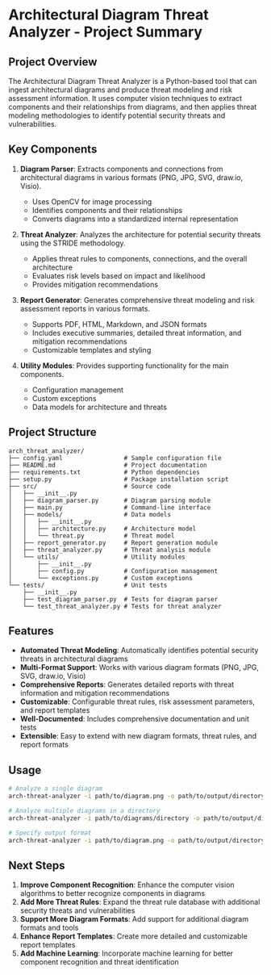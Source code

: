 # Architectural Diagram Threat Analyzer - Project Summary

## Project Overview

The Architectural Diagram Threat Analyzer is a Python-based tool that can ingest architectural diagrams and produce threat modeling and risk assessment information. It uses computer vision techniques to extract components and their relationships from diagrams, and then applies threat modeling methodologies to identify potential security threats and vulnerabilities.

## Key Components

1. **Diagram Parser**: Extracts components and connections from architectural diagrams in various formats (PNG, JPG, SVG, draw.io, Visio).
   - Uses OpenCV for image processing
   - Identifies components and their relationships
   - Converts diagrams into a standardized internal representation

2. **Threat Analyzer**: Analyzes the architecture for potential security threats using the STRIDE methodology.
   - Applies threat rules to components, connections, and the overall architecture
   - Evaluates risk levels based on impact and likelihood
   - Provides mitigation recommendations

3. **Report Generator**: Generates comprehensive threat modeling and risk assessment reports in various formats.
   - Supports PDF, HTML, Markdown, and JSON formats
   - Includes executive summaries, detailed threat information, and mitigation recommendations
   - Customizable templates and styling

4. **Utility Modules**: Provides supporting functionality for the main components.
   - Configuration management
   - Custom exceptions
   - Data models for architecture and threats

## Project Structure

```
arch_threat_analyzer/
├── config.yaml                 # Sample configuration file
├── README.md                   # Project documentation
├── requirements.txt            # Python dependencies
├── setup.py                    # Package installation script
├── src/                        # Source code
│   ├── __init__.py
│   ├── diagram_parser.py       # Diagram parsing module
│   ├── main.py                 # Command-line interface
│   ├── models/                 # Data models
│   │   ├── __init__.py
│   │   ├── architecture.py     # Architecture model
│   │   └── threat.py           # Threat model
│   ├── report_generator.py     # Report generation module
│   ├── threat_analyzer.py      # Threat analysis module
│   └── utils/                  # Utility modules
│       ├── __init__.py
│       ├── config.py           # Configuration management
│       └── exceptions.py       # Custom exceptions
└── tests/                      # Unit tests
    ├── __init__.py
    ├── test_diagram_parser.py  # Tests for diagram parser
    └── test_threat_analyzer.py # Tests for threat analyzer
```

## Features

- **Automated Threat Modeling**: Automatically identifies potential security threats in architectural diagrams
- **Multi-Format Support**: Works with various diagram formats (PNG, JPG, SVG, draw.io, Visio)
- **Comprehensive Reports**: Generates detailed reports with threat information and mitigation recommendations
- **Customizable**: Configurable threat rules, risk assessment parameters, and report templates
- **Well-Documented**: Includes comprehensive documentation and unit tests
- **Extensible**: Easy to extend with new diagram formats, threat rules, and report formats

## Usage

```bash
# Analyze a single diagram
arch-threat-analyzer -i path/to/diagram.png -o path/to/output/directory

# Analyze multiple diagrams in a directory
arch-threat-analyzer -i path/to/diagrams/directory -o path/to/output/directory

# Specify output format
arch-threat-analyzer -i path/to/diagram.png -o path/to/output/directory -f pdf
```

## Next Steps

1. **Improve Component Recognition**: Enhance the computer vision algorithms to better recognize components in diagrams
2. **Add More Threat Rules**: Expand the threat rule database with additional security threats and vulnerabilities
3. **Support More Diagram Formats**: Add support for additional diagram formats and tools
4. **Enhance Report Templates**: Create more detailed and customizable report templates
5. **Add Machine Learning**: Incorporate machine learning for better component recognition and threat identification
